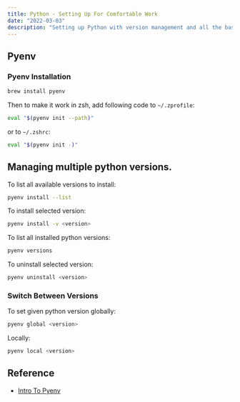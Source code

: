```yaml
---
title: Python - Setting Up For Comfortable Work
date: "2022-03-03"
description: "Setting up Python with version management and all the basic tools"
---
```


## Pyenv

### Pyenv Installation

```bash
brew install pyenv
```

Then to make it work in zsh, add following code to `~/.zprofile`:

```bash
eval "$(pyenv init --path)"
```

or to `~/.zshrc`:

```bash
eval "$(pyenv init -)"
```

## Managing multiple python versions.

To list all available versions to install:

```bash
pyenv install --list
```

To install selected version:

```bash
pyenv install -v <version>
```

To list all installed python versions:

```bash
pyenv versions
```

To uninstall selected version:

```bash
pyenv uninstall <version>
```

### Switch Between Versions

To set given python version globally:

```bash
pyenv global <version>
```

Locally:

```bash
pyenv local <version>
```

## Reference

- [Intro To Pyenv](https://realpython.com/intro-to-pyenv/#installing-pyenv)
